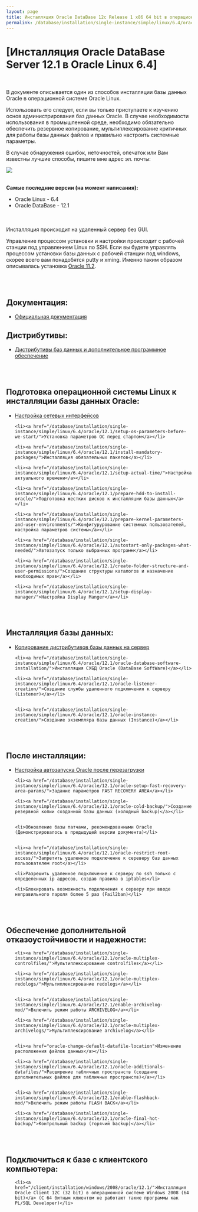 ```yaml
---
layout: page
title: Инсталляция Oracle DataBase 12c Release 1 x86 64 bit в операционной системе Oracle Linux 6.4 x86_64
permalink: /database/installation/single-instance/simple/linux/6.4/oracle/12.1/
---
```



# [Инсталляция Oracle DataBase Server 12.1 в Oracle Linux 6.4]


<br/>

В документе описывается один из способов инсталляции базы данных Oracle в операционной системе Oracle Linux.


Использовать его следует, если вы только приступаете к изучению основ администрирования баз данных Oracle. В случае необходимости использования в промышленной среде, необходимо обязательно обеспечить резервное копирование, мультиплексирование критичных для работы базы данных файлов и правильно настроить системные параметры.


В случае обнаружения ошибок, неточностей, опечаток или Вам известны лучшие способы, пишите мне адрес эл. почты:


<div>
	<img src="http://img.fotografii.org/a3333333mail.gif" border="0">
</div>

<br/>

<strong>Самые последние версии (на момент написания):</strong>

<ul>
	<li>Oracle Linux - 6.4</li>
	<li>Oracle DataBase - 12.1</li>
</ul>


<br/><br/>
Инсталляция происходит на удаленный сервер без GUI.

Управление процессом установки и настройки происходит с рабочей станции под управлением Linux по SSH. Если вы будете управлять процессом установки базы данных с рабочей станции под windows, скорее всего вам понадобятся putty и xming. Именно таким образом описывалась установка <a href="/database/installation/single-instance/simple/linux/6.3/oracle/12.1/">Oracle 11.2</a>.


<br/><br/>
<h2>Документация:</h2>

<ul>
	<li><a href="/database/installation/single-instance/simple/linux/6.4/oracle/12.1/docs/">Официальная документация</a><br/></li>
</ul>



<h2>Дистрибутивы:</h2>


<ul>
	<li><a href="/database/installation/single-instance/simple/linux/6.4/oracle/12.1/distrib/">Дистрибутивы баз данных и дополнительное программное обеспечение</a><br/></li>
</ul>

<br/><br/>

<h2>Подготовка операционной системы Linux к инсталляции базы данных Oracle:</h2>


<ul>
	<li><a href="/database/installation/single-instance/simple/linux/6.4/oracle/12.1/network-interfaces/">Настройка сетевых интерфейсов</a></li>

	<li><a href="/database/installation/single-instance/simple/linux/6.4/oracle/12.1/setup-os-parameters-before-we-start/">Установка параметров ОС перед стартом</a></li>

	<li><a href="/database/installation/single-instance/simple/linux/6.4/oracle/12.1/install-mandatory-packages/">Инсталляция обязательных пакетов</a></li>

	<li><a href="/database/installation/single-instance/simple/linux/6.4/oracle/12.1/setup-actual-time/">Настройка актуального времени</a></li>

	<li><a href="/database/installation/single-instance/simple/linux/6.4/oracle/12.1/prepare-hdd-to-install-oracle/">Подготовка жестких дисков к инсталляции базы данных</a></li>

	<li><a href="/database/installation/single-instance/simple/linux/6.4/oracle/12.1/prepare-kernel-parameters-and-user-environments/">Конфигурурование системных пользователей, настройка параметров системы</a></li>

	<li><a href="/database/installation/single-instance/simple/linux/6.4/oracle/12.1/autostart-only-packages-what-needed/">Автозапуск только выбранных программ</a></li>

	<li><a href="/database/installation/single-instance/simple/linux/6.4/oracle/12.1/create-folder-structure-and-user-permissions/">Создание структуры каталогов и назначение необходимых прав</a></li>

	<li><a href="/database/installation/single-instance/simple/linux/6.4/oracle/12.1/setup-display-manager/">Настройка Display Manger</a></li>

</ul>


<br/><br/>

<h2>Инсталляция базы данных:</h2>
<ul>
	<li><a href="/database/installation/single-instance/simple/linux/6.4/oracle/12.1/copy-oracle-distrib-on-server/">Копирование дистрибутивов базы данных на сервер</a></li>



	<li><a href="/database/installation/single-instance/simple/linux/6.4/oracle/12.1/oracle-database-software-installation/">Инсталляция СУБД Oracle (DataBase SoftWare)</a></li>

	<li><a href="/database/installation/single-instance/simple/linux/6.4/oracle/12.1/oracle-listener-creation/">Создание службы удаленного подключения к серверу (Listener)</a></li>


	<li><a href="/database/installation/single-instance/simple/linux/6.4/oracle/12.1/oracle-instance-creation/">Создание экземпляра базы данных (Instance)</a></li>
</ul>



<br/><br/>

<h2>После инсталляции:</h2>

<ul>
	<li><a href="/database/installation/single-instance/simple/linux/6.4/oracle/12.1/autorstart-oracle-after-restart/">Настройка автозапуска Oracle после перезагрузки</a></li>

	<li><a href="/database/installation/single-instance/simple/linux/6.4/oracle/12.1/oracle-setup-fast-recovery-area-params/">Задание параметров FAST RECOVERY AREA</a></li>

	<li><a href="/database/installation/single-instance/simple/linux/6.4/oracle/12.1/oracle-cold-backup/">Создание резервной копии созданной базы данных (холодный backup)</a></li>


	<li>Обновление базы патчами, рекомендованными Oracle (Демонстрировалось в предыдущей версии документа)</li>


	<li><a href="/database/installation/single-instance/simple/linux/6.4/oracle/12.1/oracle-restrict-root-access/">Запретить удаленное подключение к сереверу баз данных пользователем root</a></li>

	<li>Разрешить удаленное подключение к серверу по ssh только с определенных ip адресов, создав правила в iptables</li>

	<li>Блокировать возможность подключения к серверу при вводе неправильного пароля более 5 раз (Fail2ban)</li>
</ul>


<br/><br/>

<h2>Обеспечение дополнительной отказоустойчивости и надежности:</h2>
<ul>

	<li><a href="/database/installation/single-instance/simple/linux/6.4/oracle/12.1/oracle-multiplex-controlfiles/">Мультиплексирование controlfiles</a></li>

	<li><a href="/database/installation/single-instance/simple/linux/6.4/oracle/12.1/oracle-multiplex-redologs/">Мультиплексирование redologs</a></li>


	<li><a href="/database/installation/single-instance/simple/linux/6.4/oracle/12.1/enable-archivelog-mod/">Включить режим работы ARCHIVELOG</a></li>

	<li><a href="/database/installation/single-instance/simple/linux/6.4/oracle/12.1/oracle-multiplex-archivelogs/">Мультиплексирование archivelog</a></li>


	<li><a href="oracle-change-default-datafile-location">Изменение расположения файлов данных</a></li>

	<li><a href="/database/installation/single-instance/simple/linux/6.4/oracle/12.1/oracle-additionals-datafiles/">Расширение табличных пространств (создание дополнительных файлов для табличных пространств)</a></li>


	<li><a href="/database/installation/single-instance/simple/linux/6.4/oracle/12.1/enable-flashback-mod/">Включить режим работы FLASH BACK</a></li>

	<li><a href="/database/installation/single-instance/simple/linux/6.4/oracle/12.1/oracle-final-hot-backup/">Контрольный backup (горячий backup)</a></li>
</ul>



<br/><br/>
<h2>Подключиться к базе с клиентского компьютера:</h2>

<ul>

	<li><a href="/client/installation/windows/2008/oracle/12.1/">Инсталляция Oracle Client 12C (32 bit) в операционной системе Windows 2008 (64 bit)</a> (C 64 битным клиентом не работают такие программы как PL/SQL Developer)</li>

</ul>
